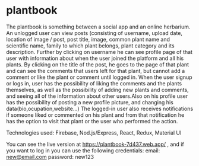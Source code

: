 # plantbook

The plantbook is something between a social app and an online herbarium. An unlogged user can view posts (consisting of username, upload date, location of image / post, post title, image, common plant name and scientific name, family to which plant belongs, plant category and its description. Further by clicking on username he can see profile page of that user with information about when the user joined the platform and all his plants. By clicking on the title of the post, he goes to the page of that plant and can see the comments that users left for that plant, but cannot add a comment or like the plant or comment until logged in.
When the user signup or logs in, user has the possibility of liking the comments and the plants themselves, as well as the possibility of adding new plants and comments, and seeing all of the information about other users.Also on his profile user has the possibility of posting a new profile picture, and changing his data(bio,ocupation,website...)
The logged-in user also receives notifications if someone liked or commented on his plant and from that notification he has the option to visit that plant or the user who performed the action.

Technologies used: Firebase, Nod.js/Express, React, Redux, Material UI

You can see the live version at https://plantbook-7d437.web.app/  ,
and if you want to log in you can use the following credentials:
email:  new@email.com
password: new123

